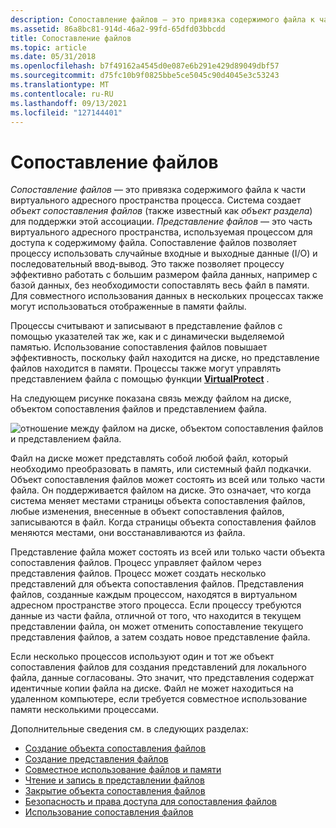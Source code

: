 ```yaml
---
description: Сопоставление файлов — это привязка содержимого файла к части виртуального адресного пространства процесса.
ms.assetid: 86a8bc81-914d-46a2-99fd-65dfd03bbcdd
title: Сопоставление файлов
ms.topic: article
ms.date: 05/31/2018
ms.openlocfilehash: b7f49162a4545d0e087e6b291e429d89049dbf57
ms.sourcegitcommit: d75fc10b9f0825bbe5ce5045c90d4045e3c53243
ms.translationtype: MT
ms.contentlocale: ru-RU
ms.lasthandoff: 09/13/2021
ms.locfileid: "127144401"
---
```

# <a name="file-mapping"></a>Сопоставление файлов

*Сопоставление файлов* — это привязка содержимого файла к части виртуального адресного пространства процесса. Система создает *объект сопоставления файлов* (также известный как *объект раздела*) для поддержки этой ассоциации. *Представление файлов* — это часть виртуального адресного пространства, используемая процессом для доступа к содержимому файла. Сопоставление файлов позволяет процессу использовать случайные входные и выходные данные (I/O) и последовательный ввод-вывод. Это также позволяет процессу эффективно работать с большим размером файла данных, например с базой данных, без необходимости сопоставлять весь файл в памяти. Для совместного использования данных в нескольких процессах также могут использоваться отображенные в памяти файлы.

Процессы считывают и записывают в представление файлов с помощью указателей так же, как и с динамически выделяемой памятью. Использование сопоставления файлов повышает эффективность, поскольку файл находится на диске, но представление файлов находится в памяти. Процессы также могут управлять представлением файла с помощью функции [**VirtualProtect**](/windows/win32/api/memoryapi/nf-memoryapi-virtualprotect) .

На следующем рисунке показана связь между файлом на диске, объектом сопоставления файлов и представлением файла.

![отношение между файлом на диске, объектом сопоставления файлов и представлением файла.](images/fmap.png)

Файл на диске может представлять собой любой файл, который необходимо преобразовать в память, или системный файл подкачки. Объект сопоставления файлов может состоять из всей или только части файла. Он поддерживается файлом на диске. Это означает, что когда система меняет местами страницы объекта сопоставления файлов, любые изменения, внесенные в объект сопоставления файлов, записываются в файл. Когда страницы объекта сопоставления файлов меняются местами, они восстанавливаются из файла.

Представление файла может состоять из всей или только части объекта сопоставления файлов. Процесс управляет файлом через представления файлов. Процесс может создать несколько представлений для объекта сопоставления файлов. Представления файлов, созданные каждым процессом, находятся в виртуальном адресном пространстве этого процесса. Если процессу требуются данные из части файла, отличной от того, что находится в текущем представлении файла, он может отменить сопоставление текущего представления файлов, а затем создать новое представление файла.

Если несколько процессов используют один и тот же объект сопоставления файлов для создания представлений для локального файла, данные согласованы. Это значит, что представления содержат идентичные копии файла на диске. Файл не может находиться на удаленном компьютере, если требуется совместное использование памяти несколькими процессами.

Дополнительные сведения см. в следующих разделах:

-   [Создание объекта сопоставления файлов](creating-a-file-mapping-object.md)
-   [Создание представления файлов](creating-a-file-view.md)
-   [Совместное использование файлов и памяти](sharing-files-and-memory.md)
-   [Чтение и запись в представлении файлов](reading-and-writing-from-a-file-view.md)
-   [Закрытие объекта сопоставления файлов](closing-a-file-mapping-object.md)
-   [Безопасность и права доступа для сопоставления файлов](file-mapping-security-and-access-rights.md)
-   [Использование сопоставления файлов](using-file-mapping.md)

 

 
